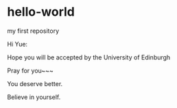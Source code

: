 # hello-world
my first repository

Hi Yue:

Hope you will be accepted by the University of Edinburgh 

Pray for you~~~

You deserve better.

Believe in yourself.

